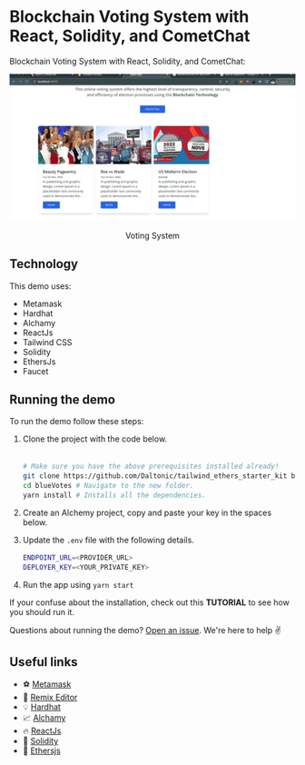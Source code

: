 #  Blockchain Voting System with React, Solidity, and CometChat

 Blockchain Voting System with React, Solidity, and CometChat:

![Game Shop](./screenshots/0.gif)

<center><figcaption>Voting System</figcaption></center>

## Technology

This demo uses:

- Metamask
- Hardhat
- Alchamy
- ReactJs
- Tailwind CSS
- Solidity
- EthersJs
- Faucet

## Running the demo

To run the demo follow these steps:

1. Clone the project with the code below.

   ```sh

   # Make sure you have the above prerequisites installed already!
   git clone https://github.com/Daltonic/tailwind_ethers_starter_kit blueVotes
   cd blueVotes # Navigate to the new folder.
   yarn install # Installs all the dependencies.
   ```

2. Create an Alchemy project, copy and paste your key in the spaces below.
3. Update the `.env` file with the following details.
   ```sh
   ENDPOINT_URL=<PROVIDER_URL>
   DEPLOYER_KEY=<YOUR_PRIVATE_KEY>
   ```
4. Run the app using `yarn start`
   <br/>

If your confuse about the installation, check out this **TUTORIAL** to see how you should run it.

Questions about running the demo? [Open an issue](https://github.com/Daltonic/bluevotes/issues). We're here to help ✌️

## Useful links

- ⚽ [Metamask](https://metamask.io/)
- 🚀 [Remix Editor](https://remix.ethereum.org/)
- 💡 [Hardhat](https://hardhat.org/)
- 📈 [Alchamy](https://www.alchemy.com/)
- 🔥 [ReactJs](https://reactjs.org/)
- 🐻 [Solidity](https://soliditylang.org/)
- 👀 [Ethersjs](https://docs.ethers.io/v5/)


